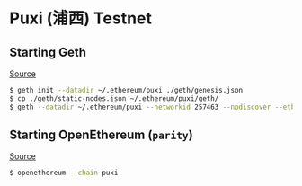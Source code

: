 Puxi (浦西) Testnet
==============

## Starting Geth

[Source](https://github.com/quilt/go-ethereum/tree/eip-3074)

```bash
$ geth init --datadir ~/.ethereum/puxi ./geth/genesis.json
$ cp ./geth/static-nodes.json ~/.ethereum/puxi/geth/
$ geth --datadir ~/.ethereum/puxi --networkid 257463 --nodiscover --ethstats="{NAME}:puxinet@puxi.quilt.link"
```

## Starting OpenEthereum (`parity`)

[Source](https://github.com/quilt/openethereum/tree/eip-3074)

```bash
$ openethereum --chain puxi
```

